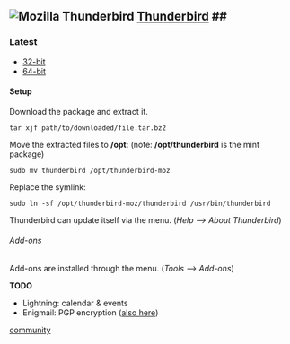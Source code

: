 ## ![][img-thunderbird-logo]  [Thunderbird][homepage-thunderbird] <a id="thunderbird" />##

### Latest ###
* [32-bit][thunderbird-x86-latest]
* [64-bit][thunderbird-amd64-latest]

#### Setup ####

Download the package and extract it.

`tar xjf path/to/downloaded/file.tar.bz2`

Move the extracted files to **/opt**:  (note: **/opt/thunderbird** is the mint package)

`sudo mv thunderbird /opt/thunderbird-moz`

Replace the symlink:

`sudo ln -sf /opt/thunderbird-moz/thunderbird /usr/bin/thunderbird`

Thunderbird can update itself via the menu. (_Help --> About Thunderbird_)

###### Add-ons ######

Add-ons are installed through the menu. (_Tools --> Add-ons_)

 **TODO**

* Lightning: calendar & events
* Enigmail: PGP encryption ([also here][anchor-encryption])

[community][community-thunderbird]


[anchor-encryption]: Security#wiki-encryption

[community-thunderbird]: http://community.linuxmint.com/software/view/thunderbird

[homepage-thunderbird]: http://www.mozilla.org/thunderbird "Mozilla Thunderbird"

[img-thunderbird-logo]: thunderbird.png "Mozilla Thunderbird"

[thunderbird-x86-latest]: ftp://ftp.mozilla.org/pub/mozilla.org/thunderbird/releases/latest/linux-i686/en-US/
[thunderbird-amd64-latest]: ftp://ftp.mozilla.org/pub/mozilla.org/thunderbird/releases/latest/linux-x86_64/en-US/